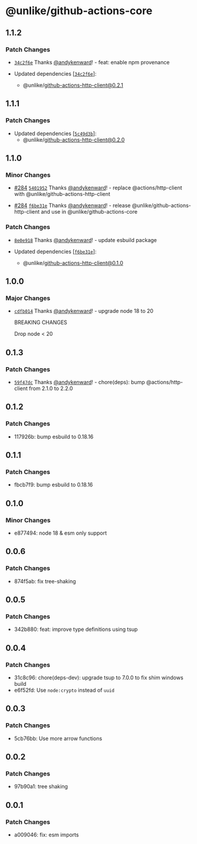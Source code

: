 # @unlike/github-actions-core

## 1.1.2

### Patch Changes

- [`34c2f6e`](https://github.com/unlike-ltd/github-actions-toolkit/commit/34c2f6e4196180b2c6d29d9cbb94bcc0b3f77133) Thanks [@andykenward](https://github.com/andykenward)! - feat: enable npm provenance

- Updated dependencies [[`34c2f6e`](https://github.com/unlike-ltd/github-actions-toolkit/commit/34c2f6e4196180b2c6d29d9cbb94bcc0b3f77133)]:
  - @unlike/github-actions-http-client@0.2.1

## 1.1.1

### Patch Changes

- Updated dependencies [[`5c49d3b`](https://github.com/unlike-ltd/github-actions-toolkit/commit/5c49d3b5b8f5e6117e87a8cc3815735d6ed0d682)]:
  - @unlike/github-actions-http-client@0.2.0

## 1.1.0

### Minor Changes

- [#284](https://github.com/unlike-ltd/github-actions-toolkit/pull/284) [`5401952`](https://github.com/unlike-ltd/github-actions-toolkit/commit/5401952a32c69227884595c992b264d32e8d377b) Thanks [@andykenward](https://github.com/andykenward)! - replace @actions/http-client with @unlike/github-actions-http-client

- [#284](https://github.com/unlike-ltd/github-actions-toolkit/pull/284) [`f6be31e`](https://github.com/unlike-ltd/github-actions-toolkit/commit/f6be31e27bb10b8395013df89f34ca82c53f23e3) Thanks [@andykenward](https://github.com/andykenward)! - release @unlike/github-actions-http-client and use in @unlike/github-actions-core

### Patch Changes

- [`8e0e918`](https://github.com/unlike-ltd/github-actions-toolkit/commit/8e0e91802592589bf077cd2eaa039bc2d4cc3ccc) Thanks [@andykenward](https://github.com/andykenward)! - update esbuild package

- Updated dependencies [[`f6be31e`](https://github.com/unlike-ltd/github-actions-toolkit/commit/f6be31e27bb10b8395013df89f34ca82c53f23e3)]:
  - @unlike/github-actions-http-client@0.1.0

## 1.0.0

### Major Changes

- [`cdfb014`](https://github.com/unlike-ltd/github-actions-toolkit/commit/cdfb014c523846c9705bffc4dc15d65304d347e7) Thanks [@andykenward](https://github.com/andykenward)! - upgrade node 18 to 20

  BREAKING CHANGES

  Drop node < 20

## 0.1.3

### Patch Changes

- [`59f47dc`](https://github.com/unlike-ltd/github-actions-toolkit/commit/59f47dc63512a688d38953523623ea1c7f55432c) Thanks [@andykenward](https://github.com/andykenward)! - chore(deps): bump @actions/http-client from 2.1.0 to 2.2.0

## 0.1.2

### Patch Changes

- 117926b: bump esbuild to 0.18.16

## 0.1.1

### Patch Changes

- fbcb7f9: bump esbuild to 0.18.16

## 0.1.0

### Minor Changes

- e877494: node 18 & esm only support

## 0.0.6

### Patch Changes

- 874f5ab: fix tree-shaking

## 0.0.5

### Patch Changes

- 342b880: feat: improve type definitions using tsup

## 0.0.4

### Patch Changes

- 31c8c96: chore(deps-dev): upgrade tsup to 7.0.0 to fix shim windows build
- e6f52fd: Use `node:crypto` instead of `uuid`

## 0.0.3

### Patch Changes

- 5cb76bb: Use more arrow functions

## 0.0.2

### Patch Changes

- 97b90a1: tree shaking

## 0.0.1

### Patch Changes

- a009046: fix: esm imports
